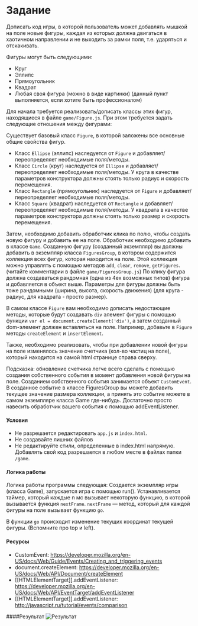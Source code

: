 # Задание

Дописать код игры, в которой пользователь может добавлять мышкой на поле новые фигуры, 
каждая из которых должна двигаться в хаотичном направлении и не выходить за рамки поля, т.е. ударяться и отскакивать.

Фигуры могут быть следующими:

* Круг
* Эллипс
* Прямоугольник
* Квадрат
* Любая своя фигура (можно в виде картинки) (данный пункт выполняется, если хотите быть профессионалом)

Для начала требуется реализовать/дописать классы этих фигур, находящиеся в файле ```game/Figure.js```.
При этом требуется задать следующие отношения между фигурами:

Существует базовый класс ```Figure```, в которой заложены все основные общие свойства фигур.

* Класс ```Ellipse``` (эллипс) наследуется от ```Figure``` и добавляет/переопределяет необходимые поля/методы.
* Класс ```Circle``` (круг) наследуется от ```Ellipse``` и добавляет/переопределяет необходимые поля/методы. У круга в качестве параметров конструктора должны стоять только радиус и скорость перемещения.
* Класс ```Rectangle``` (прямоугольник) наследуется от ```Figure``` и добавляет/переопределяет необходимые поля/методы.
* Класс ```Square``` (квадрат) наследуется от ```Rectangle``` и добавляет/переопределяет необходимые поля/методы. У квадрата в качестве параметров конструктора должны стоять только размер и скорость перемещения.

Затем, необходимо добавить обработчик клика по полю, чтобы создать новую фигуру и добавить ее на поле. Обработчик необходимо добавить в классе ```Game```.
Созданную фигуру (созданный экземпляр) вы должны добавить в экземпляр класса ```FiguresGroup```, в котором содержится коллекция всех фигур, которая находится на поле. 
Этой коллекция можно управлять с помощью методов ```add```, ```clear```, ```remove```, ```getFigures```. (читайте комментарии в файле ```game/FiguresGroup.js```)
По клику фигура должна создаваться рандомная (одна из 4ех возможных типов) фигура и добавляется в объект выше. Параметры для фигуры должны быть тоже рандомными (ширина, высота, скорость движения) (для круга - радиус, для квадрата - просто размер).

В самом классе ```Figure``` вам необходимо дописать недостающие методы, которые будут создавать ```div``` элемент фигуры с помощью функции 
```var el = document.createElement('div')```, а затем созданный dom-элемент должен вставляться на поле. Например, добавьте в ```Figure``` методы ```createElement``` и ```insertElement```.

Также, необходимо реализовать, чтобы при добавлении новой фигуры на поле изменялось значение счетчика (кол-во частиц на поле), который находится на самой html странице справа сверху.

Подсказка: обновление счетчика легче всего сделать с помощью создания собственного события в момент добавления новой фигуры на поле. Созданием собственного события занимается объект ```CustomEvent```.
В созданное событие в классе FiguresGroup вы можете добавить текущее значение размера коллекции, а принять это событие можете в самом экземпляре класса Game где-нибудь. 
Достаточно просто навесить обработчик вашего события с помощью addEventListener.


#### Условия
* Не разрешается редактировать ```app.js``` и ```index.html```.
* Не создавайте лишних файлов
* Не редактируйте стили, определенные в index.html напрямую. Добавлять свой код разрешается в любом месте в файлах папки ```/game```.

#### Логика работы
Логика работы программы следующая:
Создается экземпляр игры (класса Game), запускается игра с помощью run(). Устанавливается таймер, который каждые n мс вызывает некоторую функцию, в которой вызывается функция ```nextFrame```.
```nextFrame``` — метод, который для каждой фигуры на поле вызывает функцию ```go```.

В функции ```go``` происходит изменение текущих координат текущей фигуры. (Вспомните про top и left).

#### Ресурсы
* CustomEvent: https://developer.mozilla.org/en-US/docs/Web/Guide/Events/Creating_and_triggering_events
* document.createElement: https://developer.mozilla.org/en-US/docs/Web/API/Document/createElement
* [[HTMLElementTarget]].addEventListener: https://developer.mozilla.org/en-US/docs/Web/API/EventTarget/addEventListener
* [[HTMLElementTarget]].addEventListener: http://javascript.ru/tutorial/events/comparison

####Результат
![Результат](http://cs624324.vk.me/v624324161/5a779/f3wO22qgj1k.jpg)
